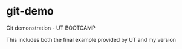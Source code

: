 # git-demo
Git demonstration  - UT BOOTCAMP

This includes both the final example provided by UT and my version
